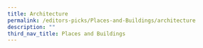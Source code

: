 ```yaml
---
title: Architecture
permalink: /editors-picks/Places-and-Buildings/architecture
description: ""
third_nav_title: Places and Buildings
---
```

